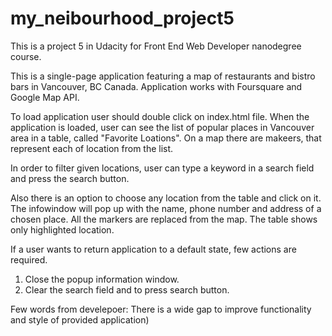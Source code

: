 # my_neibourhood_project5
This is a project 5 in Udacity for Front End Web Developer nanodegree course.

This is a single-page application featuring a map of restaurants and bistro bars in Vancouver, BC Canada. 
Application works with Foursquare and Google Map API.

To load application user should double click on index.html file.
When the application is loaded, user can see the list of popular places in Vancouver area in a table, called "Favorite Loations".
On a map there are makeers, that represent each of location from the list.

In order to filter given locations, user can type a keyword in a search field and press the search button.

Also there is an option to choose any location from the table and click on it. The infowindow will pop up with the name, phone number and address of a chosen place. All the markers are replaced from the map. The table shows only highlighted location.

If a user wants to return application to a default state, few actions are required.
1. Close the popup information window.
2. Clear the search field and to press search button.

Few words from develepoer:
There is a wide gap to improve functionality and style of provided application)    
